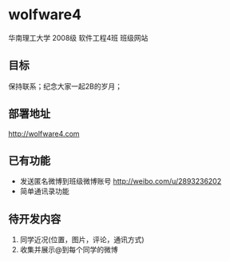 wolfware4
=========
华南理工大学 2008级 软件工程4班 班级网站

目标
-----
保持联系；纪念大家一起2B的岁月；

部署地址
--------
http://wolfware4.com

已有功能
--------
* 发送匿名微博到班级微博账号 http://weibo.com/u/2893236202
* 简单通讯录功能

待开发内容
-----------
1. 同学近况(位置，图片，评论，通讯方式)
2. 收集并展示@到每个同学的微博 

  

